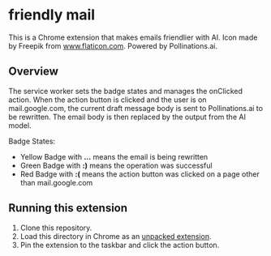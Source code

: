 # friendly mail

This is a Chrome extension that makes emails friendlier with AI. Icon made by Freepik from www.flaticon.com. Powered by Pollinations.ai.

## Overview

The service worker sets the badge states and manages the onClicked action. When the action button is clicked and the user is on mail.google.com, the current draft message body is sent to Pollinations.ai to be rewritten. The email body is then replaced by the output from the AI model.

Badge States:
- Yellow Badge with **...** means the email is being rewritten
- Green Badge with **:)** means the operation was successful
- Red Badge with **:(** means the action button was clicked on a page other than mail.google.com

## Running this extension

1. Clone this repository.
2. Load this directory in Chrome as an [unpacked extension](https://developer.chrome.com/docs/extensions/mv3/getstarted/development-basics/#load-unpacked).
3. Pin the extension to the taskbar and click the action button.
